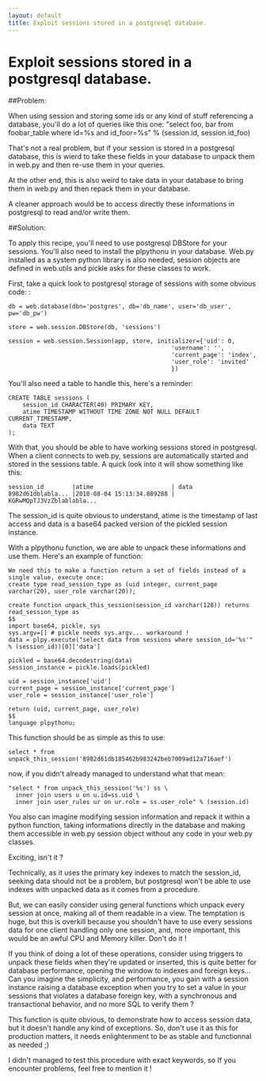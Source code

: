 ```yaml
---
layout: default
title: Exploit sessions stored in a postgresql database.
---
```


# Exploit sessions stored in a postgresql database.

##Problem:

When using session and storing some ids or any kind of stuff referencing a database, you'll do a lot of queries like this one:
"select foo, bar from foobar_table where id=%s and id_foor=%s" % (session.id, session.id_foo)

That's not a real problem, but if your session is stored in a postgresql database, this is wierd to take these fields in your database to unpack them in web.py and then re-use them in your queries.

At the other end, this is also weird to take data in your database to bring them in web.py and then repack them in your database.

A cleaner approach would be to access directly these informations in postgresql to read and/or write them.


##Solution:

To apply this recipe, you'll need to use postgresql DBStore for your sessions.
You'll also need to install the plpythonu in your database.
Web.py installed as a system python library is also needed, session objects are defined in web.utils and pickle asks for these classes to work.

First, take a quick look to postgresql storage of sessions with some obvious code: :

```
db = web.database(dbn='postgres', db='db_name', user='db_user', pw='db_pw')

store = web.session.DBStore(db, 'sessions')

session = web.session.Session(app, store, initializer={'uid': 0,
                                              'username': '',
                                              'current_page': 'index',
                                              'user_role': 'invited'
                                              })
```

You'll also need a table to handle this, here's a reminder:

```
CREATE TABLE sessions (
    session_id CHARACTER(40) PRIMARY KEY,
    atime TIMESTAMP WITHOUT TIME ZONE NOT NULL DEFAULT CURRENT_TIMESTAMP,
    data TEXT
);
```

With that, you should be able to have working sessions stored in postgresql.
When a client connects to web.py, sessions are automatically started and stored in the sessions table. A quick look into it will show something like this:

```
session_id        |atime                      | data
8982d61dblabla... |2010-08-04 15:13:34.889288 | KGRwMQpTJ3VzZblablabla...
```

The session_id is quite obvious to understand, atime is the timestamp of last access and data is a base64 packed version of the pickled session instance.

With a plpythonu function, we are able to unpack these informations and use them. Here's an example of function:

    We need this to make a function return a set of fields instead of a single value, execute once:
    create type read_session_type as (uid integer, current_page varchar(20), user_role varchar(20));

    create function unpack_this_session(session_id varchar(128)) returns read_session_type as
    $$
    import base64, pickle, sys
    sys.argv=[] # pickle needs sys.argv... workaround !
    data = plpy.execute("select data from sessions where session_id='%s'" % (session_id))[0]['data']

    pickled = base64.decodestring(data)
    session_instance = pickle.loads(pickled)

    uid = session_instance['uid']
    current_page = session_instance['current_page']
    user_role = session_instance['user_role']

    return (uid, current_page, user_role)
    $$
    language plpythonu;


This function should be as simple as this to use:

    select * from unpack_this_session('8982d61db185462b983242beb7009ad12a716aef')

now, if you didn't already managed to understand what that mean:

    "select * from unpack_this_session('%s') ss \
      inner join users u on u.id=ss.uid \
      inner join user_rules ur on ur.role = ss.user_role" % (session.id)

You also can imagine modifying session information and repack it within a python function, taking informations directly in the database and making them accessible in web.py session object without any code in your web.py classes.

Exciting, isn't it ?

Technically, as it uses the primary key indexes to match the session_id, seeking data should not be a problem, but postgresql won't be able to use indexes with unpacked data as it comes from a procedure.

But, we can easily consider using general functions which unpack every session at once, making all of them readable in a view. The temptation is huge, but this is overkill because you shouldn't have to use every sessions data for one client handling only one session, and, more important, this would be an awful CPU and Memory killer. Don't do it !

If you think of doing a lot of these operations, consider using triggers to unpack these fields when they're updated or inserted, this is quite better for database performance, opening the window to indexes and foreign keys...
Can you imagine the simplicity, and performance, you gain with a session instance raising a database exception when you try to set a value in your sessions that violates a database foreign key, with a synchronous and transactional behavior, and no more SQL to verify them ?

This function is quite obvious, to demonstrate how to access session data, but it doesn't handle any kind of exceptions. So, don't use it as this for production matters, it needs enlightenment to be as stable and functionnal as needed ;)

I didn't managed to test this procedure with exact keywords, so If you encounter problems, feel free to mention it !
